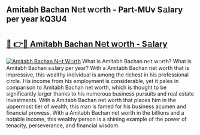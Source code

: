 ## Amitabh Bachan N𝚎t w𝚘rth - Part-MUv S𝚊lary per year kQ3U4

# <h2><a href="http://gc0qrsc.nevu.top/?p=Amitabh+Bachan">🔗 👉🔴 Amitabh Bachan N𝚎t w𝚘rth - S𝚊lary</a></h2>

[![Amitabh Bachan N𝚎t W𝚘rth](https://i.imgur.com/Oavwk0R.jpeg)](http://gc0qrsc.nevu.top/?p=Amitabh+Bachan)
What is Amitabh Bachan n𝚎t w𝚘rth? What is Amitabh Bachan s𝚊lary per year?
With a Amitabh Bachan net worth that is impressive, this wealthy individual is among the richest in his professional circle. His income from his employment is considerable, yet it pales in comparison to Amitabh Bachan net worth, which is thought to be significantly larger thanks to his numerous business pursuits and real estate investments. With a Amitabh Bachan net worth that places him in the uppermost tier of wealth, this man is famed for his business acumen and financial prowess. With a Amitabh Bachan net worth in the billions and a notable income, this wealthy person is a shining example of the power of tenacity, perseverance, and financial wisdom.
